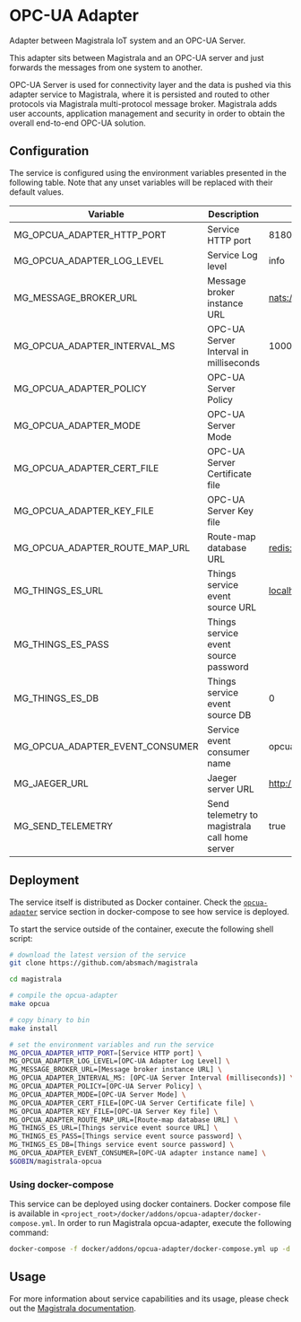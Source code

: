 # OPC-UA Adapter

Adapter between Magistrala IoT system and an OPC-UA Server.

This adapter sits between Magistrala and an OPC-UA server and just forwards the messages from one system to another.

OPC-UA Server is used for connectivity layer and the data is pushed via this adapter service to Magistrala, where it is persisted and routed to other protocols via Magistrala multi-protocol message broker. Magistrala adds user accounts, application management and security in order to obtain the overall end-to-end OPC-UA solution.

## Configuration

The service is configured using the environment variables presented in the
following table. Note that any unset variables will be replaced with their
default values.

| Variable                        | Description                                   | Default                          |
| ------------------------------- | --------------------------------------------- | -------------------------------- |
| MG_OPCUA_ADAPTER_HTTP_PORT      | Service HTTP port                             | 8180                             |
| MG_OPCUA_ADAPTER_LOG_LEVEL      | Service Log level                             | info                             |
| MG_MESSAGE_BROKER_URL           | Message broker instance URL                   | <nats://localhost:4222>          |
| MG_OPCUA_ADAPTER_INTERVAL_MS    | OPC-UA Server Interval in milliseconds        | 1000                             |
| MG_OPCUA_ADAPTER_POLICY         | OPC-UA Server Policy                          |                                  |
| MG_OPCUA_ADAPTER_MODE           | OPC-UA Server Mode                            |                                  |
| MG_OPCUA_ADAPTER_CERT_FILE      | OPC-UA Server Certificate file                |                                  |
| MG_OPCUA_ADAPTER_KEY_FILE       | OPC-UA Server Key file                        |                                  |
| MG_OPCUA_ADAPTER_ROUTE_MAP_URL  | Route-map database URL                        | <redis://localhost:6379/0>       |
| MG_THINGS_ES_URL                | Things service event source URL               | <localhost:6379>                 |
| MG_THINGS_ES_PASS               | Things service event source password          |                                  |
| MG_THINGS_ES_DB                 | Things service event source DB                | 0                                |
| MG_OPCUA_ADAPTER_EVENT_CONSUMER | Service event consumer name                   | opcua                            |
| MG_JAEGER_URL                   | Jaeger server URL                             | <http://jaeger:14268/api/traces> |
| MG_SEND_TELEMETRY               | Send telemetry to magistrala call home server | true                             |

## Deployment

The service itself is distributed as Docker container. Check the [`opcua-adapter`](https://github.com/absmach/magistrala/blob/master/docker/addons/opcua-adapter/docker-compose.yml#L29-L53) service section in
docker-compose to see how service is deployed.

To start the service outside of the container, execute the following shell script:

```bash
# download the latest version of the service
git clone https://github.com/absmach/magistrala

cd magistrala

# compile the opcua-adapter
make opcua

# copy binary to bin
make install

# set the environment variables and run the service
MG_OPCUA_ADAPTER_HTTP_PORT=[Service HTTP port] \
MG_OPCUA_ADAPTER_LOG_LEVEL=[OPC-UA Adapter Log Level] \
MG_MESSAGE_BROKER_URL=[Message broker instance URL] \
MG_OPCUA_ADAPTER_INTERVAL_MS: [OPC-UA Server Interval (milliseconds)] \
MG_OPCUA_ADAPTER_POLICY=[OPC-UA Server Policy] \
MG_OPCUA_ADAPTER_MODE=[OPC-UA Server Mode] \
MG_OPCUA_ADAPTER_CERT_FILE=[OPC-UA Server Certificate file] \
MG_OPCUA_ADAPTER_KEY_FILE=[OPC-UA Server Key file] \
MG_OPCUA_ADAPTER_ROUTE_MAP_URL=[Route-map database URL] \
MG_THINGS_ES_URL=[Things service event source URL] \
MG_THINGS_ES_PASS=[Things service event source password] \
MG_THINGS_ES_DB=[Things service event source password] \
MG_OPCUA_ADAPTER_EVENT_CONSUMER=[OPC-UA adapter instance name] \
$GOBIN/magistrala-opcua
```

### Using docker-compose

This service can be deployed using docker containers.
Docker compose file is available in `<project_root>/docker/addons/opcua-adapter/docker-compose.yml`. In order to run Magistrala opcua-adapter, execute the following command:

```bash
docker-compose -f docker/addons/opcua-adapter/docker-compose.yml up -d
```

## Usage

For more information about service capabilities and its usage, please check out
the [Magistrala documentation](https://docs.mainflux.io/opcua).
